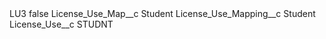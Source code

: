 <?xml version="1.0" encoding="UTF-8"?>
<CustomMetadata xmlns="http://soap.sforce.com/2006/04/metadata" xmlns:xsi="http://www.w3.org/2001/XMLSchema-instance" xmlns:xsd="http://www.w3.org/2001/XMLSchema">
    <label>LU3</label>
    <protected>false</protected>
    <values>
        <field>License_Use_Map__c</field>
        <value xsi:type="xsd:string">Student</value>
    </values>
    <values>
        <field>License_Use_Mapping__c</field>
        <value xsi:type="xsd:string">Student</value>
    </values>
    <values>
        <field>License_Use__c</field>
        <value xsi:type="xsd:string">STUDNT</value>
    </values>
</CustomMetadata>

